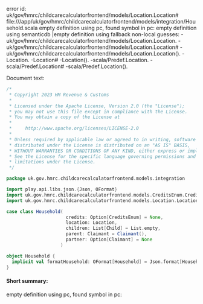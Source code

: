 error id: uk/gov/hmrc/childcarecalculatorfrontend/models/Location.Location#
file://<WORKSPACE>/app/uk/gov/hmrc/childcarecalculatorfrontend/models/integration/Household.scala
empty definition using pc, found symbol in pc: 
empty definition using semanticdb
|empty definition using fallback
non-local guesses:
	 -uk/gov/hmrc/childcarecalculatorfrontend/models/Location.Location.
	 -uk/gov/hmrc/childcarecalculatorfrontend/models/Location.Location#
	 -uk/gov/hmrc/childcarecalculatorfrontend/models/Location.Location().
	 -Location.
	 -Location#
	 -Location().
	 -scala/Predef.Location.
	 -scala/Predef.Location#
	 -scala/Predef.Location().

Document text:

```scala
/*
 * Copyright 2023 HM Revenue & Customs
 *
 * Licensed under the Apache License, Version 2.0 (the "License");
 * you may not use this file except in compliance with the License.
 * You may obtain a copy of the License at
 *
 *     http://www.apache.org/licenses/LICENSE-2.0
 *
 * Unless required by applicable law or agreed to in writing, software
 * distributed under the License is distributed on an "AS IS" BASIS,
 * WITHOUT WARRANTIES OR CONDITIONS OF ANY KIND, either express or implied.
 * See the License for the specific language governing permissions and
 * limitations under the License.
 */

package uk.gov.hmrc.childcarecalculatorfrontend.models.integration

import play.api.libs.json.{Json, OFormat}
import uk.gov.hmrc.childcarecalculatorfrontend.models.CreditsEnum.CreditsEnum
import uk.gov.hmrc.childcarecalculatorfrontend.models.Location.Location

case class Household(
                      credits: Option[CreditsEnum] = None,
                      location: Location,
                      children: List[Child] = List.empty,
                      parent: Claimant = Claimant(),
                      partner: Option[Claimant] = None
                    )

object Household {
  implicit val formatHousehold: OFormat[Household] = Json.format[Household]
}

```

#### Short summary: 

empty definition using pc, found symbol in pc: 
